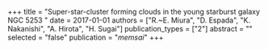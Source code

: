 +++
title = "Super-star-cluster forming clouds in the young starburst galaxy NGC 5253 "
date = 2017-01-01
authors = ["R.~E. Miura", "D. Espada", "K. Nakanishi", "A. Hirota", "H. Sugai"]
publication_types = ["2"]
abstract = ""
selected = "false"
publication = "*memsai*"
+++

